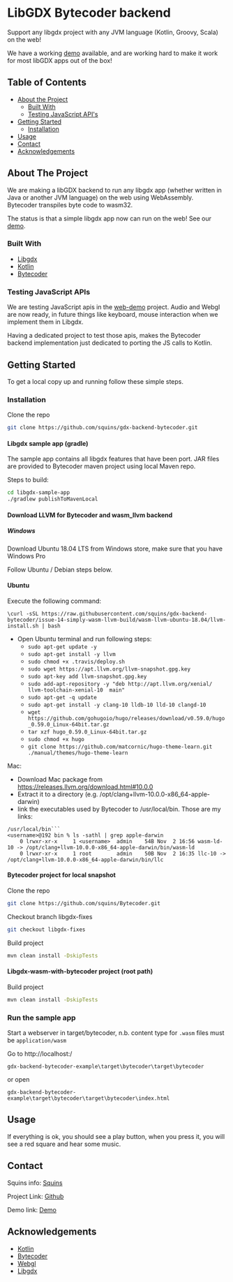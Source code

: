 # LibGDX Bytecoder backend
Support any libgdx project with any JVM language (Kotlin, Groovy, Scala) on the web!

We have a working [demo] available, and are working hard to make it work for most libGDX apps out of the box!


## Table of Contents

* [About the Project](#about-the-project)
  * [Built With](#built-with)
  * [Testing JavaScript API's](#testing-javascript-apis)
* [Getting Started](#getting-started)
  * [Installation](#installation)
* [Usage](#usage)
* [Contact](#contact)
* [Acknowledgements](#acknowledgements)


## About The Project

We are making a libGDX backend to run any libgdx app (whether written in Java or another JVM language) on the web using WebAssembly.  
Bytecoder transpiles byte code to wasm32. 

The status is that a simple libgdx app now can run on the web! See our [demo].

### Built With

* [Libgdx]
* [Kotlin]
* [Bytecoder]

### Testing JavaScript APIs

We are testing JavaScript apis in the [web-demo] project. Audio and Webgl are now ready, in future things like keyboard, mouse interaction when we implement them in Libgdx.

Having a dedicated project to test those apis, makes the Bytecoder backend implementation just dedicated to porting the JS calls to Kotlin.

## Getting Started

To get a local copy up and running follow these simple steps.

### Installation

Clone the repo
```sh
git clone https://github.com/squins/gdx-backend-bytecoder.git
```
#### Libgdx sample app (gradle)

The sample app contains all libgdx features that have been port. JAR files are provided to Bytecoder maven project
using local Maven repo.

Steps to build:

```sh
cd libgdx-sample-app
./gradlew publishToMavenLocal
```

#### Download LLVM for Bytecoder and wasm_llvm backend
##### Windows

Download Ubuntu 18.04 LTS from Windows store, make sure that you have Windows Pro

Follow Ubuntu / Debian steps below.

#### Ubuntu

Execute the following command:

    \curl -sSL https://raw.githubusercontent.com/squins/gdx-backend-bytecoder/issue-14-simply-wasm-llvm-build/wasm-llvm-ubuntu-18.04/llvm-install.sh | bash

* Open Ubuntu terminal and run following steps:
    * ```sudo apt-get update -y```
    * ```sudo apt-get install -y llvm```
    * ```sudo chmod +x .travis/deploy.sh```
    * ```sudo wget https://apt.llvm.org/llvm-snapshot.gpg.key```
    * ```sudo apt-key add llvm-snapshot.gpg.key```
    * ```sudo add-apt-repository -y "deb http://apt.llvm.org/xenial/   llvm-toolchain-xenial-10  main"```
    * ```sudo apt-get -q update```
    * ```sudo apt-get install -y clang-10 lldb-10 lld-10 clangd-10```
    * ```wget https://github.com/gohugoio/hugo/releases/download/v0.59.0/hugo_0.59.0_Linux-64bit.tar.gz```
    * ```tar xzf hugo_0.59.0_Linux-64bit.tar.gz```
    * ```sudo chmod +x hugo```
    * ```git clone https://github.com/matcornic/hugo-theme-learn.git ./manual/themes/hugo-theme-learn```

Mac: 
* Download Mac package from https://releases.llvm.org/download.html#10.0.0
* Extract it to a directory (e.g. /opt/clang+llvm-10.0.0-x86_64-apple-darwin)
* link the executables used by Bytecoder to /usr/local/bin. Those are my links:

```<username>@192 bin % pwd
/usr/local/bin```
<username>@192 bin % ls -sathl | grep apple-darwin
    0 lrwxr-xr-x     1 <username>  admin    54B Nov  2 16:56 wasm-ld-10 -> /opt/clang+llvm-10.0.0-x86_64-apple-darwin/bin/wasm-ld
    0 lrwxr-xr-x     1 root        admin    50B Nov  2 16:35 llc-10 -> /opt/clang+llvm-10.0.0-x86_64-apple-darwin/bin/llc
```

#### Bytecoder project for local snapshot

Clone the repo
```sh
git clone https://github.com/squins/Bytecoder.git
```
Checkout branch libgdx-fixes
```sh
git checkout libgdx-fixes
```
Build project
```sh
mvn clean install -DskipTests
```
#### Libgdx-wasm-with-bytecoder project (root path)
Build project
```sh
mvn clean install -DskipTests
```
### Run the sample app

Start a webserver in target/bytecoder, n.b. content type for `.wasm` files must be `application/wasm`

Go to http://localhost:<port>/

```
gdx-backend-bytecoder-example\target\bytecoder\target\bytecoder 
```
or open 
```
gdx-backend-bytecoder-example\target\bytecoder\target\bytecoder\index.html
```

## Usage

If everything is ok, you should see a play button, when you press it, you will see a red square and hear some music.

## Contact

Squins info: [Squins]

Project Link: [Github]

Demo link: [Demo]

## Acknowledgements

* [Kotlin]
* [Bytecoder]
* [Webgl]
* [Libgdx]

[libgdx]: https://libgdx.com/
[bytecoder]: https://github.com/mirkosertic/Bytecoder
[github]: https://github.com/squins/gdx-backend-bytecoder
[webgl]: https://developer.mozilla.org/nl/docs/Web/API/WebGL_API
[kotlin]: https://kotlinlang.org/
[squins]: https://www.squins.com/
[web-demo]: https://github.com/squins/web-demo
[demo]: https://squins.github.io/gdx-backend-bytecoder-example/

